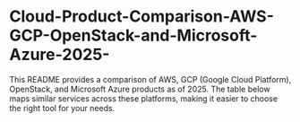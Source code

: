 # Cloud-Product-Comparison-AWS-GCP-OpenStack-and-Microsoft-Azure-2025-
This README provides a comparison of AWS, GCP (Google Cloud Platform), OpenStack, and Microsoft Azure products as of 2025. The table below maps similar services across these platforms, making it easier to choose the right tool for your needs.
